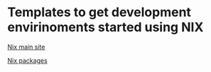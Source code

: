 # Templates to get development envirinoments started using NIX
[Nix main site](https://nixos.org/)

[Nix packages](https://search.nixos.org/)


